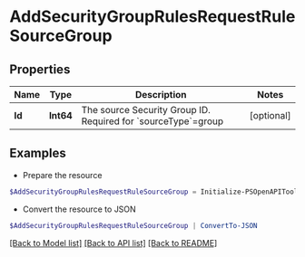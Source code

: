 # AddSecurityGroupRulesRequestRuleSourceGroup
## Properties

Name | Type | Description | Notes
------------ | ------------- | ------------- | -------------
**Id** | **Int64** | The source Security Group ID. Required for &#x60;sourceType&#x60;&#x3D;group | [optional] 

## Examples

- Prepare the resource
```powershell
$AddSecurityGroupRulesRequestRuleSourceGroup = Initialize-PSOpenAPIToolsAddSecurityGroupRulesRequestRuleSourceGroup  -Id 56496
```

- Convert the resource to JSON
```powershell
$AddSecurityGroupRulesRequestRuleSourceGroup | ConvertTo-JSON
```

[[Back to Model list]](../README.md#documentation-for-models) [[Back to API list]](../README.md#documentation-for-api-endpoints) [[Back to README]](../README.md)

